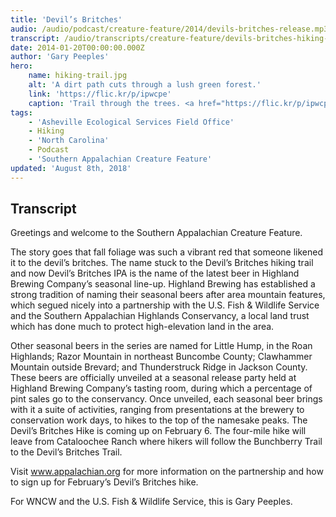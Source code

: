 ```yaml
---
title: 'Devil’s Britches'
audio: /audio/podcast/creature-feature/2014/devils-britches-release.mp3
transcript: /audio/transcripts/creature-feature/devils-britches-hiking-trail.pdf
date: 2014-01-20T00:00:00.000Z
author: 'Gary Peeples'
hero:
    name: hiking-trail.jpg
    alt: 'A dirt path cuts through a lush green forest.'
    link: 'https://flic.kr/p/ipwcpe'
    caption: 'Trail through the trees. <a href="https://flic.kr/p/ipwcpe">Photo</a> by BLM.'
tags:
    - 'Asheville Ecological Services Field Office'
    - Hiking
    - 'North Carolina'
    - Podcast
    - 'Southern Appalachian Creature Feature'
updated: 'August 8th, 2018'
---
```


## Transcript

Greetings and welcome to the Southern Appalachian Creature Feature.

The story goes that fall foliage was such a vibrant red that someone likened it to the devil’s britches. The name stuck to the Devil’s Britches hiking trail and now Devil’s Britches IPA is the name of the latest beer in Highland Brewing Company’s seasonal line-up. Highland Brewing has established a strong tradition of naming their seasonal beers after area mountain features, which segued nicely into a partnership with the U.S. Fish & Wildlife Service and the Southern Appalachian Highlands Conservancy, a local land trust which has done much to protect high-elevation land in the area.

Other seasonal beers in the series are named for Little Hump, in the Roan Highlands; Razor Mountain in northeast Buncombe County; Clawhammer Mountain outside Brevard; and Thunderstruck Ridge in Jackson County. These beers are officially unveiled at a seasonal release party held at Highland Brewing Company’s tasting room, during which a percentage of pint sales go to the conservancy. Once unveiled, each seasonal beer brings with it a suite of activities, ranging from presentations at the brewery to conservation work days, to hikes to the top of the namesake peaks. The Devil’s Britches Hike is coming up on February 6. The four-mile hike will leave from Cataloochee Ranch where hikers will follow the Bunchberry Trail to the Devil’s Britches Trail.

Visit www.appalachian.org for more information on the partnership and how to sign up for February’s Devil’s Britches hike.

For WNCW and the U.S. Fish & Wildlife Service, this is Gary Peeples.

